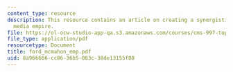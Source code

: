 ```yaml
---
content_type: resource
description: This resource contains an article on creating a synergistic pro wrestling
  media empire.
file: https://ol-ocw-studio-app-qa.s3.amazonaws.com/courses/cms-997-topics-in-comparative-media-american-pro-wrestling-spring-2007/8a966666cc8636b5063c38de13155f80_ford_mcmahon_emp.pdf
file_type: application/pdf
resourcetype: Document
title: ford_mcmahon_emp.pdf
uid: 8a966666-cc86-36b5-063c-38de13155f80
---
```

